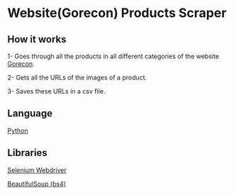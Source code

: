 # Website(Gorecon) Products Scraper
## How it works
1- Goes through all the products in all different categories of the website [Gorecon](https://gorecon.com/).

2- Gets all the URLs of the images of a product.

3- Saves these URLs in a csv file.

## Language
[Python](https://www.python.org/)

## Libraries
[Selenium Webdriver](https://selenium-python.readthedocs.io/index.html)

[BeautifulSoup (bs4)](https://www.crummy.com/software/BeautifulSoup/bs4/doc)

